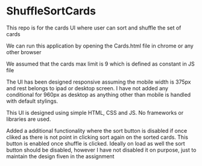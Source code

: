 # ShuffleSortCards
This repo is for the cards UI where user can sort and shuffle the set of cards

We can run this application by opening the Cards.html file in chrome or any other browser

We assumed that the cards max limit is 9 which is defined as constant in JS file

The UI has been designed responsive assuming the mobile width is 375px and rest belongs to ipad or desktop screen. I have not added any conditional for 960px as desktop as anything other than mobile is handled with default stylings.

This UI is designed using simple HTML, CSS and JS. No frameworks or libraries are used.

Added a additional functionality where the sort button is disabled if once cliked as there is not point in clicking sort again on the sorted cards.
This button is enabled once shuffle is clicked. Ideally on load  as well the sort button should be disabled, however I have not disabled it on purpose, just to maintain the design fiven in the assignment


